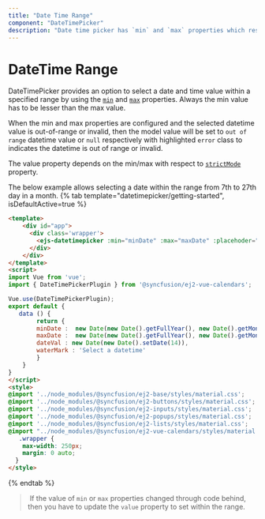 ```yaml
---
title: "Date Time Range"
component: "DateTimePicker"
description: "Date time picker has `min` and `max` properties which restricts the user from selecting a value out of given min/max datetime range"
---
```


# DateTime Range

DateTimePicker provides an option to select a date and time value within a specified range by using the
[`min`](../api/datetimepicker#min)
and
[`max`](../api/datetimepicker#max)
properties. Always the min value has to be
lesser than the max value.

When the min and max properties are configured and the selected datetime value is out-of-range
or invalid, then the model value will be set to `out of range` datetime value or `null`
respectively with highlighted `error` class to indicates the datetime is out of range or invalid.

The value property depends
on the min/max with respect to [`strictMode`](./strict-mode/) property.

The below example allows selecting a
date within the range from 7th to 27th day in
a month.
{% tab template="datetimepicker/getting-started", isDefaultActive=true %}

```html
<template>
    <div id="app">
      <div class='wrapper'>
        <ejs-datetimepicker :min="minDate" :max="maxDate" :placehoder="waterMark" :value="dateVal"></ejs-datetimepicker>
      </div>
    </div>
</template>
<script>
import Vue from 'vue';
import { DateTimePickerPlugin } from '@syncfusion/ej2-vue-calendars';

Vue.use(DateTimePickerPlugin);
export default {
   data () {
        return {
        minDate :  new Date(new Date().getFullYear(), new Date().getMonth(), 7, 0, 0, 0),
        maxDate :  new Date(new Date().getFullYear(), new Date().getMonth(), 27, new Date().getHours(), new Date().getMinutes(), new Date().getSeconds()),
        dateVal : new Date(new Date().setDate(14)),
        waterMark : 'Select a datetime'
        }
    }
}
</script>
<style>
@import '../node_modules/@syncfusion/ej2-base/styles/material.css';
@import '../node_modules/@syncfusion/ej2-buttons/styles/material.css';
@import '../node_modules/@syncfusion/ej2-inputs/styles/material.css';
@import '../node_modules/@syncfusion/ej2-popups/styles/material.css';
@import '../node_modules/@syncfusion/ej2-lists/styles/material.css';
@import "../node_modules/@syncfusion/ej2-vue-calendars/styles/material.css";
   .wrapper {
    max-width: 250px;
    margin: 0 auto;
  }
</style>
```

{% endtab %}

> If the value of `min` or `max` properties
changed through code behind, then you have to
update the `value` property to set within the
range.